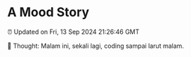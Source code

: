 # A Mood Story

⏰ Updated on Fri, 13 Sep 2024 21:26:46 GMT

💭 Thought: Malam ini, sekali lagi, coding sampai larut malam.

